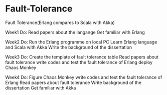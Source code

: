 # Fault-Tolerance
Fault Tolerance(Erlang compares to Scala with Akka)

Week1
Do:
  Read papers about the langange
  Get familiar with Erlang

Week2
Do:
  Run the Erlang programme on local PC
  Learn Erlang language and Scala with Akka
  Write the background of the dissertation

Week3
Do:
  Create the template of fault tolerance table
  Read papers about fault tolerance
  write codes and test the fault tolerance of Erlang
  deploy Chaos Monkey
  
Week4
Do:
  Figure Chaos Monkey
  write codes and test the fault tolerance of Erlang
  Read papers about fault tolerance
  Write background of the dissertation
  Get familiar with Akka
